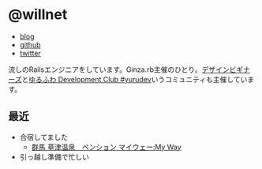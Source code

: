 # @willnet

- [blog](http://willnet.in/)
- [github](https://github.com/willnet)
- [twitter](https://twitter.com/netwillnet)

流しのRailsエンジニアをしています。Ginza.rb主催のひとり。[デザインビギナーズ](http://debeg.doorkeeper.jp/)と[ゆるふわ Development Club #yurudev](http://yurufuwa.club/)いうコミュニティも主催しています。

## 最近

- 合宿してました
    - [群馬 草津温泉　ペンション マイウェー:My Way](http://kusatsu-myway.com/)
- 引っ越し準備で忙しい
